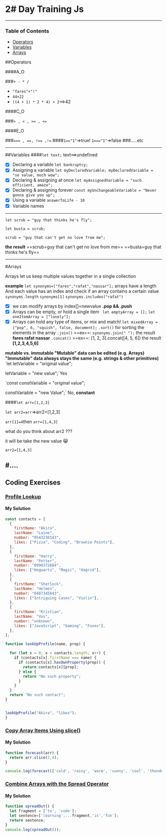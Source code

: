 # 2# Day Training Js
---
### Table of Contents
- [Operators
](#operators)
- [Variables](#variables)
- [Arrays](#arrays)




##Operators

####A_O

###`+ - * /`
- `"fares"+"!"`
- `44+22`
- `((4 + 1) * 2 * 4) + 2`==>42

####C_O

###`> , < , >= , <= `

####E_O

###`=== , ==, !== ,!=`
####`1=="1"`=>true!  `1==="1"`=>false
###.....etc

---
##Variables
####`let text;` text==>undefined
- [x] Declaring a variable `let bankruptcy;`
 - [x] Assigning a variable `let myDeclaredVariable;
myDeclaredVariable = "so value, much wow";`
 - [x] Declaring & assigning at once `let myAssignedVariable = "such efficient, amaze";`
 - [x] Declaring & assigning forever `const myUnchangeableVariable = "Never gonna give you up";`
  - [x] Using a variable `answerToLife - 10
`
- [x] Variable names
---
`let scrub = "guy that thinks he's fly";`

`let busta = scrub;`

`scrub = "guy that can't get no love from me";`

**the result**
==scrub=guy that can't get no love from me==
==busta=guy that thinks he's fly==

---
#Arrays

Arrays let us keep multiple values together in a single collection

**example**
`let synonyms=["fares","rafat","nassar"];`
arrays have a length And each value has an index and check if an array contains a certain value
`synonyms.length`
`synonyms[1]`
`synonyms.includes("rafat")
`
- [x] we can modify arrays
by index[]=newvalue
**.pop && .push**
- [x] Arrays can be empty, or hold a single item
` let emptyArray = [];`
`let oneItemArray = ["lonely"];`
- [x] Arrays can hold any type of items, or mix and match!
 `let mixedArray = ["pop", 6, "squish", false, document];`
`.sort()` for sorting the elements in the array
`.join()` 
==ex==: `synonyms.join(" ");`
the result **fares rafat nassar** 
`.concat()`
==ex==: [1, 2, 3].concat([4, 5, 6])
the result **[1,2,3,4,5,6]**

**mutable vs. immutable
"Mutable" data can be edited (e.g. Arrays)    
"Immutable" data always stays the same (e.g. strings & other primitives)**
`let letVariable = "original value";

letVariable = "new value";`Yes 

`const constVariable = "original value";

constVariable = "new Value";` No, **constant**

####`let arr=[1,2,3]`

`let arr2=arr`=>arr2=[1,2,3]

`arr[1]=4`then `arr=[1,4,3]`

what do you think about arr2 ???

it will be take the new value 😹

`arr2=[1,4,3]`

#....
---

## Coding Exercises

### [Profile Lookup](https://www.freecodecamp.org/learn/javascript-algorithms-and-data-structures/basic-javascript/profile-lookup)

#### My Solution


```javascript
const contacts = [
  {
    firstName: "Akira",
    lastName: "Laine",
    number: "0543236543",
    likes: ["Pizza", "Coding", "Brownie Points"],
  },
  {
    firstName: "Harry",
    lastName: "Potter",
    number: "0994372684",
    likes: ["Hogwarts", "Magic", "Hagrid"],
  },
  {
    firstName: "Sherlock",
    lastName: "Holmes",
    number: "0487345643",
    likes: ["Intriguing Cases", "Violin"],
  },
  {
    firstName: "Kristian",
    lastName: "Vos",
    number: "unknown",
    likes: ["JavaScript", "Gaming", "Foxes"],
  },
];

function lookUpProfile(name, prop) {

  for (let x = 0; x < contacts.length; x++) {
    if (contacts[x].firstName === name) {
      if (contacts[x].hasOwnProperty(prop)) {
        return contacts[x][prop];
      } else {
        return "No such property";
      }
    }
  }
  return "No such contact";
}


lookUpProfile("Akira", "likes");
}

```

### [Copy Array Items Using slice()](https://www.freecodecamp.org/learn/javascript-algorithms-and-data-structures/basic-data-structures/copy-array-items-using-slice)

#### My Solution


```javascript
function forecast(arr) {
  return arr.slice(2,4);
}

console.log(forecast(['cold', 'rainy', 'warm', 'sunny', 'cool', 'thunderstorms']));

```

### [Combine Arrays with the Spread Operator](https://www.freecodecamp.org/learn/javascript-algorithms-and-data-structures/basic-data-structures/combine-arrays-with-the-spread-operator)

#### My Solution


```javascript
function spreadOut() {
  let fragment = ['to', 'code'];
  let sentence=['learning',...fragment,'is','fun'];
  return sentence;
}
console.log(spreadOut());

```


